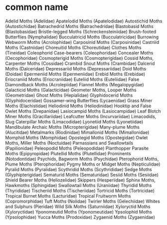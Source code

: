 # common name

Adelid Moths (Adelidae)
Apatelodid Moths (Apatelodidae)
Autostichid Moths (Autostichidae)
Batrachedrid Moths (Batrachedridae)
Blastobasid Moths (Blastobasidae)
Bristle-legged Moths (Schreckensteiniidae)
Brush-footed Butterflies (Nymphalidae)
Bucculatricid Moths (Bucculatricidae)
Burrowing Webworm Moths (Acrolophidae)
Carposinid Moths (Carposinidae)
Castniid Moths (Castniidae)
Choreuitid Moths (Choreutidae)
Clothes Moths (Tineidae)
Coleophorid Case-bearers (Coleophoridae)
Concealer Moths (Oecophoridae)
Cosmopterigid Moths (Cosmopterigidae)
Cossid Moths, Carpenter Moths (Cossidae)
Crambid Snout Moths (Crambidae)
Dalcerid Moths (Dalceridae)
Depressariid Moths (Depressariidae)
Doid Moths (Doidae)
Epermeniid Moths (Epermeniidae)
Erebid Moths (Erebidae)
Eriocraniid Moths (Eriocraniidae)
Euteliid Moths (Euteliidae)
False Diamondback Moths (Acrolepiidae)
Flannel Moths (Megalopygidae)
Galacticid Moths (Galacticidae)
Geometer Moths, Looper Moths (Geometridae)
Ghost Moths (Hepialidae)
Glyphidocerid Moths (Glyphidoceridae)
Gossamer-wing Butterflies (Lycaenidae)
Grass Miner Moths (Elachistidae)
Heliodinid Moths (Heliodinidae)
Hooktip and False Owlet Moths (Drepanidae)
Lasiocampid Moths (Lasiocampidae)
Leaf Blotch Miner Moths (Gracillariidae)
Leafcutter Moths (Incurvariidae)
Limacodids, Slug Caterpillar Moths (Limacodidae)
Lyonetiid Moths (Lyonetiidae)
Mandibulate Archaic Moths (Micropterigidae)
Many-plume Moths (Alucitidae)
Metalmarks (Riodinidae)
Mimallonid Moths (Mimallonidae)
Momphid Moths (Momphidae)
Opostegid Moths (Opostegidae)
Owlet Moths, Miller Moths (Noctuidae)
Parnassians and Swallowtails (Papilionidae)
Peleopodid Moths (Peleopodidae)
Planthopper Parasite Moths (Epipyropidae)
Plutellid Moths (Plutellidae)
Prominents (Notodontidae)
Psychids, Bagworm Moths (Psychidae)
Pterophorid Moths, Plume Moths (Pterophoridae)
Pygmy Moths or Midget Moths (Nepticulidae)
Pyralid Moths (Pyralidae)
Scythridid Moths (Scythrididae)
Sedge Moths (Glyphipterigidae)
Sematurid Moths (Sematuridae)
Sesiid Moths (Sesiidae)
Shield Bearer Moths (Heliozelidae)
Skippers (Hesperiidae)
Sphinx Moths, Hawkmoths (Sphingidae)
Swallowtail Moths (Uraniidae)
Thyridid Moths (Thyrididae)
Tischeriid Moths (Tischeriidae)
Tortricid Moths (Tortricidae)
Tropical Burnet Moths (Lacturidae)
Tropical Fruitworm Moths (Copromorphidae)
Tuft Moths (Nolidae)
Twirler Moths (Gelechiidae)
Whites and Sulphurs (Pieridae)
Wild Silk Moths (Saturniidae)
Xyloryctid Moths (Xyloryctidae)
Yponomeutid Moths (Yponomeutidae)
Ypsolophid Moths (Ypsolophidae)
Yucca Moths (Prodoxidae)
Zygaenid Moths (Zygaenidae)

